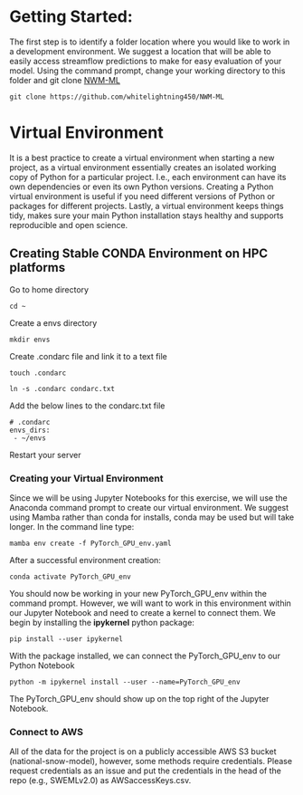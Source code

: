 




# Getting Started: 
The first step is to identify a folder location where you would like to work in a development environment.
We suggest a location that will be able to easily access streamflow predictions to make for easy evaluation of your model.
Using the command prompt, change your working directory to this folder and git clone [NWM-ML](https://github.com/whitelightning450/NWM-ML)

    git clone https://github.com/whitelightning450/NWM-ML


# Virtual Environment
It is a best practice to create a virtual environment when starting a new project, as a virtual environment essentially creates an isolated working copy of Python for a particular project. 
I.e., each environment can have its own dependencies or even its own Python versions.
Creating a Python virtual environment is useful if you need different versions of Python or packages for different projects.
Lastly, a virtual environment keeps things tidy, makes sure your main Python installation stays healthy and supports reproducible and open science.

## Creating Stable CONDA Environment on HPC platforms
Go to home directory
```
cd ~
```
Create a envs directory
```
mkdir envs
```
Create .condarc file and link it to a text file
```
touch .condarc

ln -s .condarc condarc.txt
```
Add the below lines to the condarc.txt file
```
# .condarc
envs_dirs:
 - ~/envs
```
Restart your server

### Creating your Virtual Environment
Since we will be using Jupyter Notebooks for this exercise, we will use the Anaconda command prompt to create our virtual environment. 
We suggest using Mamba rather than conda for installs, conda may be used but will take longer.
In the command line type: 

    mamba env create -f PyTorch_GPU_env.yaml 

After a successful environment creation:

    conda activate PyTorch_GPU_env 

You should now be working in your new PyTorch_GPU_env within the command prompt. 
However, we will want to work in this environment within our Jupyter Notebook and need to create a kernel to connect them.
We begin by installing the **ipykernel** python package:

    pip install --user ipykernel

With the package installed, we can connect the PyTorch_GPU_env to our Python Notebook

    python -m ipykernel install --user --name=PyTorch_GPU_env 

The PyTorch_GPU_env should show up on the top right of the Jupyter Notebook.

### Connect to AWS
All of the data for the project is on a publicly accessible AWS S3 bucket (national-snow-model), however, some methods require credentials. 
Please request credentials as an issue and put the credentials in the head of the repo (e.g., SWEMLv2.0) as AWSaccessKeys.csv.

